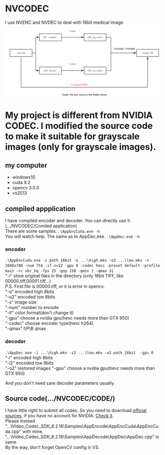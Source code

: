 # NVCODEC
I use NVENC and NVDEC to deal with 16bit medical image
![pipeline](https://github.com/Limingxing00/NVCODEC/blob/master/CODE/img.jpg)

# My project is different from NVIDIA CODEC. I modified the source code to make it suitable for grayscale images (only for grayscale images).

## my computer
* windows10
* cuda 9.2
* opencv 3.0.0
* vs2013

## compiled appplication  
I have compiled encoder and decoder. You can directly use it. (.../NVCODEC/Comiled application)  
There are some samples:
`.\AppEncCuda.exe -h`  
You will watch help. The same as to AppDec.exe.
`.\AppDec.exe -h`

### encoder
`.\AppEncCuda.exe -i path_16bit -o ...\high.mkv -o2 ...\low.mkv -s 2048x788 -num 754 -if nv12 -gpu 0 -codec hevc -preset default -profile main -rc vbr_hq -fps 25 -gop 150 -qmin 1 -qmax 31  `  
"-i"   store original files in the directory (only 16bit TIFF, like 00000.tiff,00001.tiff...)  
        P.S. First file is 00000.tiff, or it is error in opencv.  
"-o"   encoded high 8bits  
"-o2"   encoded low 8bits  
"-s"   image size  
"-num"  number to encode  
"-if"  color format(don't change it)  
"-gpu" choose a nvidia gpu(hevc needs more than GTX 950)  
"-codec" choose encoder type(hevc h264)  
"-qmax" I\P\B qmax  
### decoder
`.\AppDec.exe -i ...\high.mkv -i2 ...\low.mkv -o2 path_16bit  -gpu 0`  
"-i"   encoded high 8bits  
"-i2"   encoded low 8bits  
"-o2"  restored images
"-gpu" choose a nvidia gpu(hevc needs more than GTX 950)  

And you don't need care decoder parameters usually.  

## Source code(.../NVCODEC/CODE/)
I have little right to submit all codes. So you need to download [official sources](https://developer.nvidia.com/nvidia-video-codec-sdk#Download), if you have no account for NVIDIA. [Check it](https://download.csdn.net/download/qq_39575835/10890622).  
Please instead "...\Video_Codec_SDK_8.2.16\Samples\AppEncode\AppEncCuda\AppEncCuda.cpp" with mine. "...\Video_Codec_SDK_8.2.16\Samples\AppDecode\AppDec\AppDec.cpp" is same.  
By the way, don't forget OpenCV config in VS.

